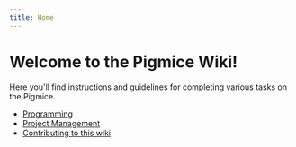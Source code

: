 ```yaml
---
title: Home
---
```


# Welcome to the Pigmice Wiki!

Here you'll find instructions and guidelines for completing various tasks on the Pigmice.

- [Programming](programming)
- [Project Management](project-managment)
- [Contributing to this wiki](contributing-to-wiki)
